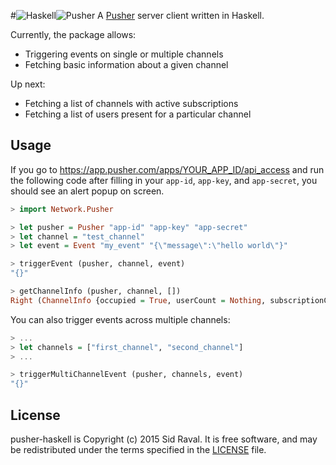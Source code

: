 #![Haskell](https://raw.githubusercontent.com/sidraval/pusher-haskell/master/assets/haskell.png)![Pusher](https://raw.githubusercontent.com/sidraval/pusher-haskell/master/assets/pusher.png)
A [Pusher](http://www.pusher.com) server client written in Haskell.

Currently, the package allows:

* Triggering events on single or multiple channels
* Fetching basic information about a given channel

Up next:

* Fetching a list of channels with active subscriptions
* Fetching a list of users present for a particular channel

## Usage
If you go to https://app.pusher.com/apps/YOUR_APP_ID/api_access and run the
following code after filling in your `app-id`, `app-key`, and `app-secret`, you
should see an alert popup on screen.

```haskell
> import Network.Pusher

> let pusher = Pusher "app-id" "app-key" "app-secret"
> let channel = "test_channel"
> let event = Event "my_event" "{\"message\":\"hello world\"}"

> triggerEvent (pusher, channel, event)
"{}"

> getChannelInfo (pusher, channel, [])
Right (ChannelInfo {occupied = True, userCount = Nothing, subscriptionCount = Nothing})
```

You can also trigger events across multiple channels:
```haskell
> ...
> let channels = ["first_channel", "second_channel"]
> ...

> triggerMultiChannelEvent (pusher, channels, event)
"{}"
```

License
-------

pusher-haskell is Copyright (c) 2015 Sid Raval. It is free software, and may be
redistributed under the terms specified in the [LICENSE] file.

[LICENSE]: /LICENSE
